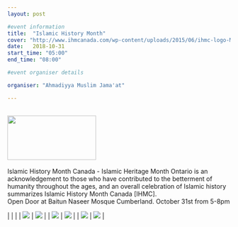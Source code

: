 ```yaml
---
layout: post

#event information
title:  "Islamic History Month"
cover: "http://www.ihmcanada.com/wp-content/uploads/2015/06/ihmc-logo-MAIN-white-leaf-blk-txt.png"
date:   2018-10-31
start_time: "05:00"
end_time: "08:00"

#event organiser details

organiser: "Ahmadiyya Muslim Jama'at"

---
```


<br/>
<img src="http://www.ihmcanada.com/wp-content/uploads/2015/06/ihmc-logo-MAIN-white-leaf-blk-txt.png" width="200" height="100">
<br/>
<br/>
Islamic History Month Canada - Islamic Heritage Month Ontario is an acknowledgement to those who have contributed to the betterment of humanity throughout the ages, and an overall celebration of Islamic history summarizes Islamic History Month Canada [IHMC]. 
<br/>
Open Door at Baitun Naseer Mosque Cumberland. October 31st from 5-8pm
<br/>

|               |               |
| <img src="http://www.1001inventions.com/reImg/meet/1.gif"> | <img src="http://www.1001inventions.com/reImg/meet/2.gif">  |
| <img src="http://www.1001inventions.com/reImg/meet/3.gif">  | <img src="http://www.1001inventions.com/reImg/meet/4.gif">  |
| <img src="http://www.1001inventions.com/reImg/meet/5.gif">  | <img src="http://www.1001inventions.com/reImg/meet/6.gif">  |
